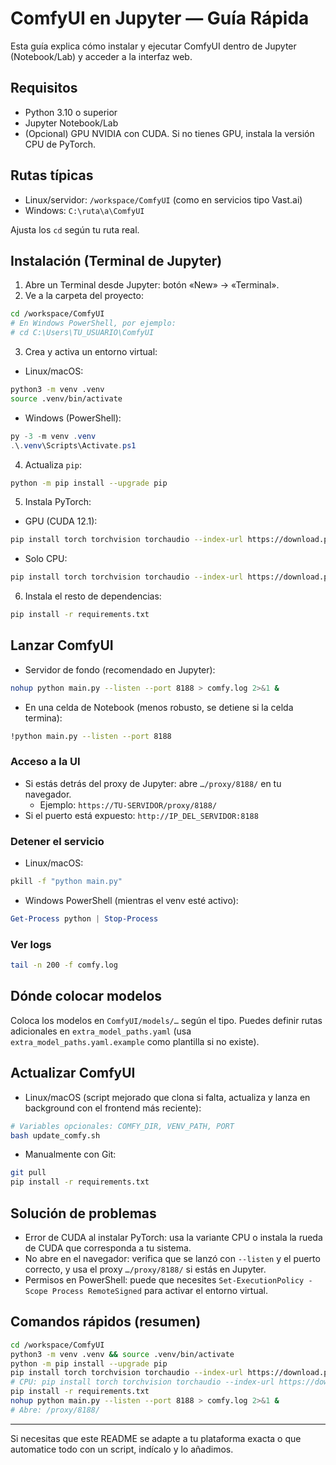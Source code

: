 # ComfyUI en Jupyter — Guía Rápida

Esta guía explica cómo instalar y ejecutar ComfyUI dentro de Jupyter (Notebook/Lab) y acceder a la interfaz web.

## Requisitos
- Python 3.10 o superior
- Jupyter Notebook/Lab
- (Opcional) GPU NVIDIA con CUDA. Si no tienes GPU, instala la versión CPU de PyTorch.

## Rutas típicas
- Linux/servidor: `/workspace/ComfyUI` (como en servicios tipo Vast.ai)
- Windows: `C:\ruta\a\ComfyUI`

Ajusta los `cd` según tu ruta real.

## Instalación (Terminal de Jupyter)
1) Abre un Terminal desde Jupyter: botón «New» → «Terminal».
2) Ve a la carpeta del proyecto:

```bash
cd /workspace/ComfyUI
# En Windows PowerShell, por ejemplo:
# cd C:\Users\TU_USUARIO\ComfyUI
```

3) Crea y activa un entorno virtual:

- Linux/macOS:
```bash
python3 -m venv .venv
source .venv/bin/activate
```
- Windows (PowerShell):
```powershell
py -3 -m venv .venv
.\.venv\Scripts\Activate.ps1
```

4) Actualiza `pip`:
```bash
python -m pip install --upgrade pip
```

5) Instala PyTorch:
- GPU (CUDA 12.1):
```bash
pip install torch torchvision torchaudio --index-url https://download.pytorch.org/whl/cu121
```
- Solo CPU:
```bash
pip install torch torchvision torchaudio --index-url https://download.pytorch.org/whl/cpu
```

6) Instala el resto de dependencias:
```bash
pip install -r requirements.txt
```

## Lanzar ComfyUI
- Servidor de fondo (recomendado en Jupyter):
```bash
nohup python main.py --listen --port 8188 > comfy.log 2>&1 &
```
- En una celda de Notebook (menos robusto, se detiene si la celda termina):
```bash
!python main.py --listen --port 8188
```

### Acceso a la UI
- Si estás detrás del proxy de Jupyter: abre `…/proxy/8188/` en tu navegador.
  - Ejemplo: `https://TU-SERVIDOR/proxy/8188/`
- Si el puerto está expuesto: `http://IP_DEL_SERVIDOR:8188`

### Detener el servicio
- Linux/macOS:
```bash
pkill -f "python main.py"
```
- Windows PowerShell (mientras el venv esté activo):
```powershell
Get-Process python | Stop-Process
```

### Ver logs
```bash
tail -n 200 -f comfy.log
```

## Dónde colocar modelos
Coloca los modelos en `ComfyUI/models/…` según el tipo. Puedes definir rutas adicionales en `extra_model_paths.yaml` (usa `extra_model_paths.yaml.example` como plantilla si no existe).

## Actualizar ComfyUI
- Linux/macOS (script mejorado que clona si falta, actualiza y lanza en background con el frontend más reciente):
```bash
# Variables opcionales: COMFY_DIR, VENV_PATH, PORT
bash update_comfy.sh
```
- Manualmente con Git:
```bash
git pull
pip install -r requirements.txt
```

## Solución de problemas
- Error de CUDA al instalar PyTorch: usa la variante CPU o instala la rueda de CUDA que corresponda a tu sistema.
- No abre en el navegador: verifica que se lanzó con `--listen` y el puerto correcto, y usa el proxy `…/proxy/8188/` si estás en Jupyter.
- Permisos en PowerShell: puede que necesites `Set-ExecutionPolicy -Scope Process RemoteSigned` para activar el entorno virtual.

## Comandos rápidos (resumen)
```bash
cd /workspace/ComfyUI
python3 -m venv .venv && source .venv/bin/activate
python -m pip install --upgrade pip
pip install torch torchvision torchaudio --index-url https://download.pytorch.org/whl/cu121
# CPU: pip install torch torchvision torchaudio --index-url https://download.pytorch.org/whl/cpu
pip install -r requirements.txt
nohup python main.py --listen --port 8188 > comfy.log 2>&1 &
# Abre: /proxy/8188/
```

---
Si necesitas que este README se adapte a tu plataforma exacta o que automatice todo con un script, indícalo y lo añadimos.
